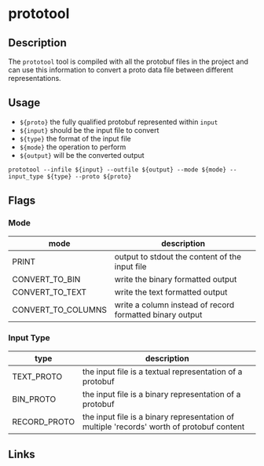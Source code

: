 # prototool

## Description
The `prototool` tool is compiled with all the protobuf files in the project
and can use this information to convert a proto data file between different
representations.

## Usage
* `${proto}` the fully qualified protobuf represented within `input`
* `${input}` should be the input file to convert
* `${type}` the format of the input file
* `${mode}` the operation to perform
* `${output}` will be the converted output

```shell
prototool --infile ${input} --outfile ${output} --mode ${mode} --input_type ${type} --proto ${proto}
```

## Flags

### Mode

mode | description
---- |  -----------
PRINT | output to stdout the content of the input file
CONVERT_TO_BIN | write the binary formatted output
CONVERT_TO_TEXT | write the text formatted output
CONVERT_TO_COLUMNS | write a column instead of record formatted binary output

### Input Type

type | description
---- | -----------
TEXT_PROTO | the input file is a textual representation of a protobuf
BIN_PROTO | the input file is a binary representation of a protobuf
RECORD_PROTO | the input file is a binary representation of multiple 'records' worth of protobuf content

## Links
